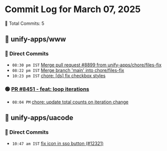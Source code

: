 # Commit Log for March 07, 2025

📝 Total Commits: 5

## 📁 unify-apps/www

### 🔨 Direct Commits

- `08:30 pm IST` [Merge pull request #8899 from unify-apps/chore/files-fix](https://github.com/unify-apps/www/commit/5615b7298e3fd6f1d1fcc30fee978b5c0801cb90)
- `08:22 pm IST` [Merge branch 'main' into chore/files-fix](https://github.com/unify-apps/www/commit/75d244d7378560621adc894bdb2dddd48a915236)
- `10:23 pm IST` [chore: [ds] fix checkbox styles](https://github.com/unify-apps/www/commit/f52de942a490afa060ca1eac09a1aafe233ede66)

### 🟢 [PR #8451 - feat: loop iterations](https://github.com/unify-apps/www/pull/8451)

- `08:04 PM` [chore: update total counts on iteration change](https://github.com/unify-apps/www/commit/9622be8aa1c3f88eef3884945c349f6bd4cc4345)

## 📁 unify-apps/uacode

### 🔨 Direct Commits

- `10:47 am IST` [fix icon in sso button (#12321)](https://github.com/unify-apps/uacode/commit/6fbab20bfdb11e6bbd411642be30ae14da9e1667)



